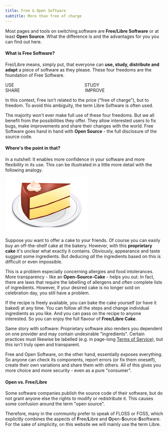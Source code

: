 ```yaml
---
title: Free & Open Software
subtitle: More than free of charge
---
```


Most pages and tools on switching.software are **Free/Libre Software** or at least **Open Source**. What the difference is and the advantages for you you can find out here.

#### What is Free Software?

Frei/Libre means, simply put, that everyone can **use, study, distribute and adapt** a piece of software as they please. These four freedoms are the foundation of Free Software.

<p><div class="columns text-center">
    <div class="column col-4 col-ml-auto"><div class="toast toast-success">USE</div></div>
    <div class="column col-4 col-mr-auto"><div class="toast toast-success">STUDY</div></div>
</div>
<div class="columns text-center pt-2">
    <div class="column col-4 col-ml-auto"><div class="toast toast-success">SHARE</div></div>
    <div class="column col-4 col-mr-auto"><div class="toast toast-success">IMPROVE</div></div>
</div></p>

In this context, Free isn't related to the price ("free of charge"), but to freedom. To avoid this ambiguity, the term Libre Software is often used.

The majority won't ever make full use of these four freedoms. But we all benefit from the possibilities they offer. They allow interested users to fix bugs, make improvements and share their changes with the world. Free Software goes hand in hand with **Open Source** - the full disclosure of the source code.

#### Where's the point in that?

In a nutshell: It enables more confidence in your software and more flexibility in its use. This can be illustrated in a little more detail with the following analogy.

![Freier Kuchen](cake.png)

Suppose you want to offer a cake to your friends. Of course you can easily buy an off-the-shelf cake at the bakery. However, with this **proprietary cake** it's unclear what exactly it contains. Obviously, appearance and taste suggest some ingredients. But deducing *all* the ingredients based on this is difficult or even impossible.

This is a problem especially concerning allergies and food intolerances. More transparency - like an **Open-Source-Cake** - helps you out. In fact, there are laws that require the labelling of allergens and often complete lists of ingredients. However, if your desired cake is no longer sold on celebration day, you still have a problem. 

If the recipe is freely available, you can bake the cake yourself (or have it baked) at any time. You can follow all the steps and change individual ingredients as you like. And you can pass on the recipe to anyone interested. So you can enjoy the full flavour of **Free/Libre Cake**.

Same story with software: Proprietary software also renders you dependent on one provider and may contain undesirable "ingredients". Certain practices must likewise be labelled (e.g. in page-long [Terms of Service][ToS]), but this isn't truly open and transparent.

Free and Open Software, on the other hand, essentially exposes everything. So anyone can check its components, report errors (or fix them oneself), create their own variations and share them with others. All of this gives you more choice and more security - even as a pure "consumer".

#### Open vs. Free/Libre

Some software companies publish the source code of their software, but do not grant anyone else the rights to modify or redistribute it. This causes some confusion around the term "open source".

Therefore, many in the community prefer to speak of FLOSS or FOSS, which explicitly combines the aspects of **F**ree/**L**ibre and **O**pen-**S**ource-**S**software. For the sake of simplicity, on this website we will mainly use the term Libre.

[ToS]: https://en.wikipedia.org/wiki/Terms_of_service
